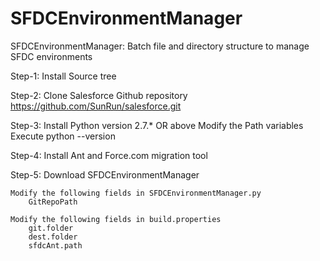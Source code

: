 # SFDCEnvironmentManager
SFDCEnvironmentManager: Batch file and directory structure to manage SFDC environments

Step-1: Install Source tree

Step-2: Clone Salesforce Github repository
	https://github.com/SunRun/salesforce.git

Step-3: Install Python version 2.7.* OR above 
	Modify the Path variables
	Execute python --version

Step-4: Install Ant and Force.com migration tool


Step-5: Download SFDCEnvironmentManager

	Modify the following fields in SFDCEnvironmentManager.py
		GitRepoPath

	Modify the following fields in build.properties
		git.folder
		dest.folder
		sfdcAnt.path
		